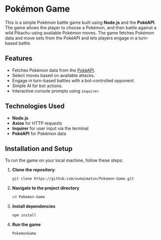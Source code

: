 # Pokémon Game

This is a simple Pokémon battle game built using **Node.js** and the **PokéAPI**. The game allows the player to choose a Pokémon, and then battle against a wild Pikachu using available Pokémon moves. The game fetches Pokémon data and move sets from the PokéAPI and lets players engage in a turn-based battle.

## Features
- Fetches Pokémon data from the [PokéAPI](https://pokeapi.co/).
- Select moves based on available attacks.
- Engage in turn-based battles with a bot-controlled opponent.
- Simple AI for bot actions.
- Interactive console prompts using `inquirer`.

## Technologies Used
- **Node.js**
- **Axios** for HTTP requests
- **Inquirer** for user input via the terminal
- **PokéAPI** for Pokémon data

## Installation and Setup

To run the game on your local machine, follow these steps:

1. **Clone the repository**:
   ```bash
   git clone https://github.com/oumaimatun/Pokemon-Game.git
2. **Navigate to the project directory**
   ```bash
   cd Pokemon-Game
3. **Install dependencies**
   ```bash
   npm install

4. **Run the game**
   ```bash
   PokemonGame
